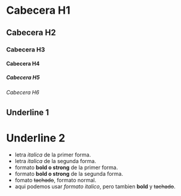 # Cabecera H1
## Cabecera H2
### Cabecera H3
#### Cabecera H4
##### Cabecera H5
###### Cabecera H6


Underline 1
-----------
Underline 2
===========

- letra *italica* de la primer forma.
- letra _italica_ de la segunda forma.
- formato **bold o strong** de la primer forma.
- formato __bold o strong__ de la segunda forma.
- fomato ~~tachado~~, formato normal.
- aqui podemos usar *formato italico*, pero tambien **bold** y ~~tachado~~.
